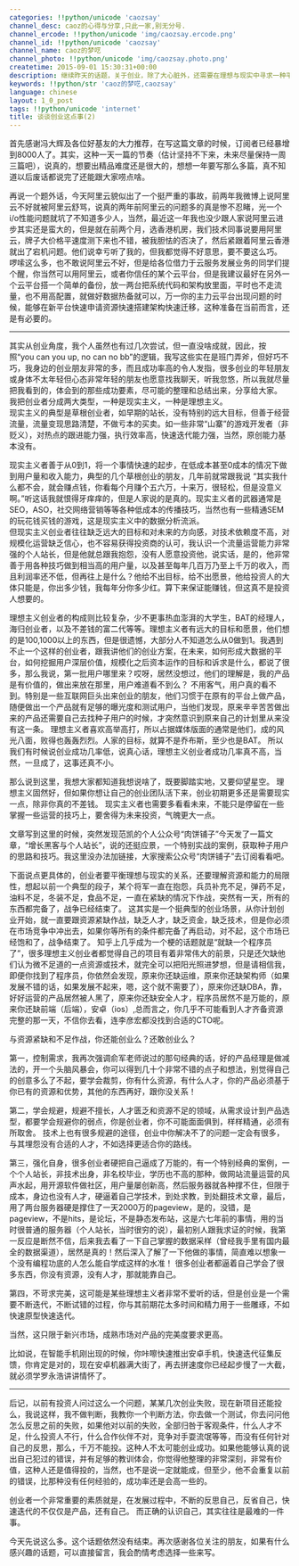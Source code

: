 ```yaml
---
categories: !!python/unicode 'caozsay'
channel_desc: caoz的心得与分享,只此一家,别无分号.
channel_ercode: !!python/unicode 'img/caozsay.ercode.png'
channel_id: !!python/unicode 'caozsay'
channel_name: caoz的梦呓
channel_photo: !!python/unicode 'img/caozsay.photo.png'
createtime: 2015-09-01 15:30:31+00:00
description: 继续昨天的话题，关于创业，除了大心脏外，还需要在理想与现实中寻求一种平衡。
keywords: !!python/str 'caoz的梦呓,caozsay'
language: chinese
layout: 1_0_post
tags: !!python/unicode 'internet'
title: 谈谈创业这点事(2)
---
```

<div class="rich_media_content" id="js_content">
<p>
         首先感谢冯大辉及各位好基友的大力推荐，在写这篇文章的时候，订阅者已经暴增到8000人了。其实，这种一天一篇的节奏（估计坚持不下来，未来尽量保持一周三篇吧），说真的，想要出精品难度还是很大的，想想一年要写那么多篇，真不知道以后废话都说完了还能跟大家唠点啥。
         <br/>
</p>
<p>
         再说一个题外话，今天阿里云貌似出了一个挺严重的事故，前两年我微博上说阿里云不好就被阿里云舒骂，说真的两年前阿里云的问题多的真是惨不忍睹，光一个i/o性能问题就坑了不知道多少人，当然，最近这一年我也没少跟人家说阿里云进步其实还是蛮大的，但是就在前两个月，选香港机房，我们技术同事说要用阿里云，牌子大价格平速度测下来也不错，被我胆怯的否决了，然后紧跟着阿里云香港就出了宕机问题。他们说幸亏听了我的，但我都觉得不好意思，要不要这么巧。 啰嗦这么多，也不敢说阿里云不好，但是给各位借力于云服务发展业务的同学们提个醒，你当然可以用阿里云，或者你信任的某个云平台，但是我建议最好在另外一个云平台搭一个简单的备份，放一两台把系统代码和架构放里面，平时也不走流量，也不用高配置，就做好数据热备就可以，万一你的主力云平台出现问题的时候，能够在新平台快速申请资源快速搭建架构快速迁移，这种准备在当前而言，还是有必要的。
        </p>
<hr/>
<p>
         其实从创业角度，我个人虽然也有过几次尝试，但一直没啥成就，因此，按照“you can you up, no can no bb”的逻辑，我写这些实在是班门弄斧，但好巧不巧，我身边的创业朋友非常的多，而且成功率高的令人发指，很多创业的年轻朋友或身体不太年轻但心态非常年轻的朋友也愿意找我聊天，听我忽悠，所以我就尽量把我看到的，体会到的那些成功要素，尽可能的整理和总结出来，分享给大家。
         <br/>
         我把创业者分成两大类型，一种是现实主义，一种是理想主义。
         <br/>
         现实主义的典型是草根创业者，如早期的站长，没有特别的远大目标，但善于经营流量，流量变现思路清楚，不做亏本的买卖。如一些非常“山寨”的游戏开发者（非贬义），对热点的跟进能力强，执行效率高，快速迭代能力强，当然，原创能力基本没有。
        </p>
<p>
         现实主义者善于从0到1，将一个事情快速的起步，在低成本甚至0成本的情况下做到用户量和收入能力，典型的几个草根创业的朋友，几年前就常跟我说 “其实我什么都不会，就会赚点钱，你看每个月赚个五六万，十来万，很轻松，但是没意义啊。”听这话我就恨得牙痒痒的，但是人家说的是真的。现实主义者的武器通常是SEO，ASO，社交网络营销等等各种低成本的传播技巧，当然也有一些精通SEM的玩花钱买钱的游戏，这是现实主义中的数据分析流派。
         <br/>
         但现实主义创业者往往缺乏远大的目标和对未来的方向感，对技术依赖度不高，对规模化运营缺乏信心，也不容易获得投资商的认可，我认识一个流量运营能力非常强的个人站长，但是他就总跟我抱怨，没有人愿意投资他，说实话，是的，他非常善于用各种技巧做到相当高的用户量，以及甚至每年几百万乃至上千万的收入，而且利润率还不低，但再往上是什么？他给不出目标，给不出愿景，他给投资人的大体只能是，你出多少钱，我每年分你多少红。算下来保证能赚钱，但这真不是投资人想要的。
        </p>
<p>
         理想主义创业者的构成则比较复杂，少不更事热血澎湃的大学生，BAT的经理人，海归创业者，以及不差钱的富二代等等。理想主义者有远大的目标和愿景，他们想的是100,1000以上的东西，但是很遗憾，大部分人不知道怎么从0做到1。我遇到不止一个这样的创业者，跟我讲他们的创业方案，在未来，如何形成大数据的平台，如何挖掘用户深层价值，规模化之后资本运作的目标和诉求是什么，都说了很多，那么我说，第一批用户哪里来？哎呀，居然没想过，他们的理解是，我的产品是有价值的，做出来放在那里，用户难道看不到么？ 不用客气，用户真的看不到。特别是一些互联网巨头出来创业的朋友，他们习惯于在原有的平台上做产品，随便做出一个产品就有足够的曝光度和测试用户，当他们发现，原来辛辛苦苦做出来的产品还需要自己去找种子用户的时候，才突然意识到原来自己的计划里从来没有这一条。 理想主义者喜欢高举高打，所以占据媒体版面的通常是他们，成的风光八面，败得也轰轰烈烈。人家的目标，就算不是乔布斯，至少也是BAT。 所以我们有时候说创业成功几率低，说真心话，理想主义创业者成功几率真不高，当然，一旦成了，这事还真不小。
         <br/>
</p>
<p>
         那么说到这里，我想大家都知道我想说啥了，既要脚踏实地，又要仰望星空。 理想主义固然好，但如果你想让自己的创业团队活下来，创业初期更多还是需要现实一点，除非你真的不差钱。 现实主义者也需要多看看未来，不能只是停留在一些掌握一些运营的技巧上，要舍得为未来投资，气魄更大一点。
        </p>
<p>
         文章写到这里的时候，突然发现范凯的个人公众号“肉饼铺子”今天发了一篇文章，“增长黑客与个人站长”，说的还挺应景，一个特别实战的案例，获取种子用户的思路和技巧。我这里没办法加链接，大家搜索公众号“肉饼铺子”去订阅看看吧。
        </p>
<p>
</p>
<p>
         下面说点更具体的，创业者要平衡理想与现实的关系，还要理解资源和能力的局限性，想起以前一个典型的段子，某个将军一直在抱怨，兵员补充不足，弹药不足，油料不足，冬装不足，食品不足，一直在紧缺的情况下作战，突然有一天，所有的东西都完备了，战争已经结束了。 这其实是一个挺典型的创业场景，从你计划创业开始，就一直要跟资源紧缺作战，缺乏人才，缺乏资金，缺乏技术，但是你必须在市场竞争中冲出去，如果你等所有的条件都完备了再启动，对不起，这个市场已经饱和了，战争结束了。  知乎上几乎成为一个梗的话题就是“就缺一个程序员了”，很多理想主义创业者都觉得自己的项目有着非常伟大的前景，只是还欠缺他们认为微不足道的一点资源或技术，就完全可以把阳光照进梦想，但是请相信我，即便你找到了程序员，你依然会发现，原来你还缺运维，原来你还缺架构师（如果发展不错的话，如果发展不起来，嗯，这个就不需要了），原来你还缺DBA，靠，好好运营的产品居然被人黑了，原来你还缺安全人才，程序员居然不是万能的，原来你还缺前端（后端），安卓（ios）,总而言之，你几乎不可能看到人才齐备资源完整的那一天，不信你去看，连李彦宏都没找到合适的CTO呢。
        </p>
<p>
         与资源紧缺和不足作战，你还能创业么？还敢创业么？
        </p>
<p>
         第一，控制需求，我再次强调俞军老师说过的那句经典的话，好的产品经理是做减法的，开一个头脑风暴会，你可以得到几十个非常不错的点子和想法，别觉得自己的创意多么了不起，要学会裁剪，你有什么资源，有什么人才，你的产品必须基于你已有的资源和优势，其他的东西再好，跟你没关系！
        </p>
<p>
         第二，学会规避，规避不擅长，人才匮乏和资源不足的领域，从需求设计到产品选型，都要学会规避你的弱点，你是创业者，你不可能面面俱到，样样精通，必须有所取舍。 技术上也有很多规避的途径，创业中你解决不了的问题一定会有很多，与其埋怨没有合适的人才，不如选择更适合你的路线。
        </p>
<p>
         第三，强化自身，很多创业者硬把自己逼成了万能的，有一个特别经典的案例，一个个人站长，非技术出身，非名校毕业，学历也不高的那种，做网站流量运营的风声水起，用开源软件做社区，用户量屡创新高，然后服务器就各种撑不住，但限于成本，身边也没有人才，硬逼着自己学技术，到处求教，到处翻技术文章，最后，用了两台服务器硬是撑住了一天2000万的pageview，是的，没错，是pageview，不是hits，是论坛，不是静态发布站，这是六七年前的事情，用的当时很普通的服务器（个人站长，当时很穷的说），最初别人跟我求证的时候，我第一反应是断然不信，后来我去看了一下自己掌握的数据采样（曾经我手里有国内最全的数据渠道），居然是真的！然后深入了解了一下他做的事情，简直难以想象一个没有编程功底的人怎么能自学成这样的水准！ 很多创业者都逼着自己学会了很多东西，你没有资源，没有人才，那就能靠自己。
        </p>
<p>
         第四，不苛求完美，这可能是某些理想主义者非常不爱听的话，但是创业是一个需要不断迭代，不断试错的过程，你与其前期花太多时间和精力用于一些雕琢，不如快速原型快速迭代。
        </p>
<p>
         当然，这只限于新兴市场，成熟市场对产品的完美度要求更高。
        </p>
<p>
         比如说，在智能手机刚出现的时候，你咔嚓快速推出安卓手机，快速迭代征集反馈，你肯定是对的，现在安卓机器满大街了，再去拼速度你已经起步慢了一大截，就必须学罗永浩讲讲情怀了。
         <br/>
</p>
<hr/>
<p>
         后记，以前有投资人问过这么一个问题，某某几次创业失败，现在新项目还能投么，我说这样，我不做判断，我教你一个判断方法，你去做一个测试，你去问问他怎么反思之前的失败，如果他对以前的失败，全部归咎于客观条件，什么人才不足，什么投资人不行，什么合作伙伴不对，竞争对手耍流氓等等，而没有任何针对自己的反思，那么，千万不能投。这种人不太可能创业成功。如果他能够认真的说出自己犯过的错误，并有足够的教训体会，你觉得他整理的非常深刻，非常有价值，这种人还是值得投的，当然，也不是说一定就能成，但至少，他不会重复以前的错误，比那种没有任何经验的，成功率还是会高一些的。
        </p>
<p>
         创业者一个非常重要的素质就是，在发展过程中，不断的反思自己，反省自己，快速迭代的不仅仅是产品，还有自己。 而正确的认识自己，其实往往是最难的一件事。
        </p>
<p>
</p>
<p>
         今天先说这么多。这个话题依然没有结束。再次感谢各位关注的朋友，如果有什么感兴趣的话题，可以直接留言，我会酌情考虑选择一些来写。
        </p>
</div>